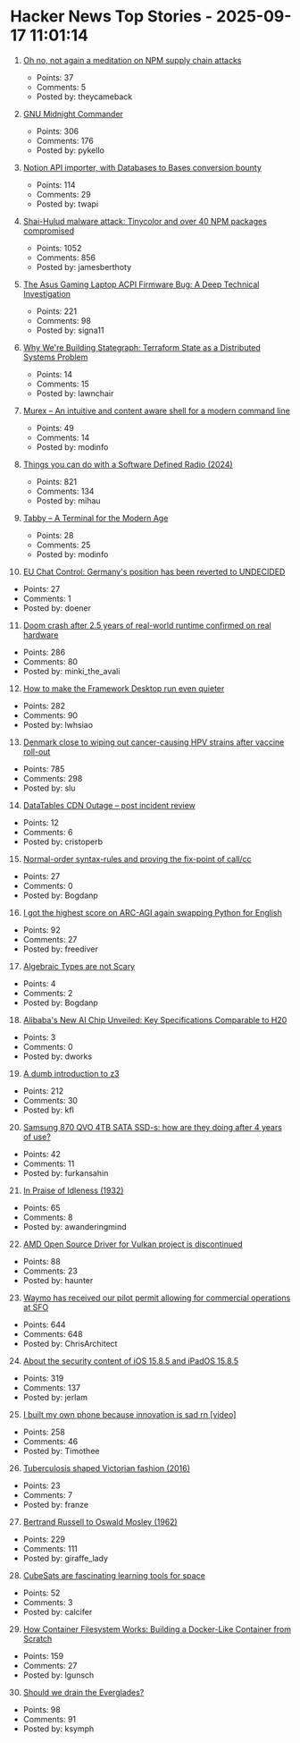 # Hacker News Top Stories - 2025-09-17 11:01:14

1. [Oh no, not again a meditation on NPM supply chain attacks](https://tane.dev/2025/09/oh-no-not-again...-a-meditation-on-npm-supply-chain-attacks/)
   - Points: 37
   - Comments: 5
   - Posted by: theycameback

2. [GNU Midnight Commander](https://midnight-commander.org/)
   - Points: 306
   - Comments: 176
   - Posted by: pykello

3. [Notion API importer, with Databases to Bases conversion bounty](https://github.com/obsidianmd/obsidian-importer/issues/421)
   - Points: 114
   - Comments: 29
   - Posted by: twapi

4. [Shai-Hulud malware attack: Tinycolor and over 40 NPM packages compromised](https://socket.dev/blog/ongoing-supply-chain-attack-targets-crowdstrike-npm-packages)
   - Points: 1052
   - Comments: 856
   - Posted by: jamesberthoty

5. [The Asus Gaming Laptop ACPI Firmware Bug: A Deep Technical Investigation](https://github.com/Zephkek/Asus-ROG-Aml-Deep-Dive)
   - Points: 221
   - Comments: 98
   - Posted by: signa11

6. [Why We're Building Stategraph: Terraform State as a Distributed Systems Problem](https://stategraph.dev/blog/why-stategraph/)
   - Points: 14
   - Comments: 15
   - Posted by: lawnchair

7. [Murex – An intuitive and content aware shell for a modern command line](https://murex.rocks/)
   - Points: 49
   - Comments: 14
   - Posted by: modinfo

8. [Things you can do with a Software Defined Radio (2024)](https://blinry.org/50-things-with-sdr/)
   - Points: 821
   - Comments: 134
   - Posted by: mihau

9. [Tabby – A Terminal for the Modern Age](https://github.com/Eugeny/tabby)
   - Points: 28
   - Comments: 25
   - Posted by: modinfo

10. [EU Chat Control: Germany's position has been reverted to UNDECIDED](https://mastodon.social/@chatcontrol/115215006562371435)
   - Points: 27
   - Comments: 1
   - Posted by: doener

11. [Doom crash after 2.5 years of real-world runtime confirmed on real hardware](https://lenowo.org/viewtopic.php?t=31)
   - Points: 286
   - Comments: 80
   - Posted by: minki_the_avali

12. [How to make the Framework Desktop run even quieter](https://noctua.at/en/how-to-make-the-framework-desktop-run-even-quieter)
   - Points: 282
   - Comments: 90
   - Posted by: lwhsiao

13. [Denmark close to wiping out cancer-causing HPV strains after vaccine roll-out](https://www.gavi.org/vaccineswork/denmark-close-wiping-out-leading-cancer-causing-hpv-strains-after-vaccine-roll-out)
   - Points: 785
   - Comments: 298
   - Posted by: slu

14. [DataTables CDN Outage – post incident review](https://datatables.net/blog/2025/july-29-outage)
   - Points: 12
   - Comments: 6
   - Posted by: cristoperb

15. [Normal-order syntax-rules and proving the fix-point of call/cc](https://okmij.org/ftp/Scheme/callcc-calc-page.html)
   - Points: 27
   - Comments: 0
   - Posted by: Bogdanp

16. [I got the highest score on ARC-AGI again swapping Python for English](https://jeremyberman.substack.com/p/how-i-got-the-highest-score-on-arc-agi-again)
   - Points: 92
   - Comments: 27
   - Posted by: freediver

17. [Algebraic Types are not Scary](https://blog.aiono.dev/posts/algebraic-types-are-not-scary,-actually.html)
   - Points: 4
   - Comments: 2
   - Posted by: Bogdanp

18. [Alibaba's New AI Chip Unveiled: Key Specifications Comparable to H20](https://news.futunn.com/en/post/62202518/alibaba-s-new-ai-chip-unveiled-key-specifications-comparable-to)
   - Points: 3
   - Comments: 0
   - Posted by: dworks

19. [A dumb introduction to z3](https://asibahi.github.io/thoughts/a-gentle-introduction-to-z3/)
   - Points: 212
   - Comments: 30
   - Posted by: kfl

20. [Samsung 870 QVO 4TB SATA SSD-s: how are they doing after 4 years of use?](https://ounapuu.ee/posts/2025/09/15/samsung-870-qvo/)
   - Points: 42
   - Comments: 11
   - Posted by: furkansahin

21. [In Praise of Idleness (1932)](https://harpers.org/archive/1932/10/in-praise-of-idleness/)
   - Points: 65
   - Comments: 8
   - Posted by: awanderingmind

22. [AMD Open Source Driver for Vulkan project is discontinued](https://github.com/GPUOpen-Drivers/AMDVLK/discussions/416)
   - Points: 88
   - Comments: 23
   - Posted by: haunter

23. [Waymo has received our pilot permit allowing for commercial operations at SFO](https://waymo.com/blog/#short-all-systems-go-at-sfo-waymo-has-received-our-pilot-permit)
   - Points: 644
   - Comments: 648
   - Posted by: ChrisArchitect

24. [About the security content of iOS 15.8.5 and iPadOS 15.8.5](https://support.apple.com/en-us/125142)
   - Points: 319
   - Comments: 137
   - Posted by: jerlam

25. [I built my own phone because innovation is sad rn [video]](https://www.youtube.com/watch?v=qy_9w_c2ub0)
   - Points: 258
   - Comments: 46
   - Posted by: Timothee

26. [Tuberculosis shaped Victorian fashion (2016)](https://www.smithsonianmag.com/science-nature/how-tuberculosis-shaped-victorian-fashion-180959029/)
   - Points: 23
   - Comments: 7
   - Posted by: franze

27. [Bertrand Russell to Oswald Mosley (1962)](https://lettersofnote.com/2016/02/02/every-ounce-of-my-energy/)
   - Points: 229
   - Comments: 111
   - Posted by: giraffe_lady

28. [CubeSats are fascinating learning tools for space](https://www.jeffgeerling.com/blog/2025/cubesats-are-fascinating-learning-tools-space)
   - Points: 52
   - Comments: 3
   - Posted by: calcifer

29. [How Container Filesystem Works: Building a Docker-Like Container from Scratch](https://labs.iximiuz.com/tutorials/container-filesystem-from-scratch)
   - Points: 159
   - Comments: 27
   - Posted by: lgunsch

30. [Should we drain the Everglades?](https://rabbitcavern.substack.com/p/should-we-drain-the-everglades)
   - Points: 98
   - Comments: 91
   - Posted by: ksymph

